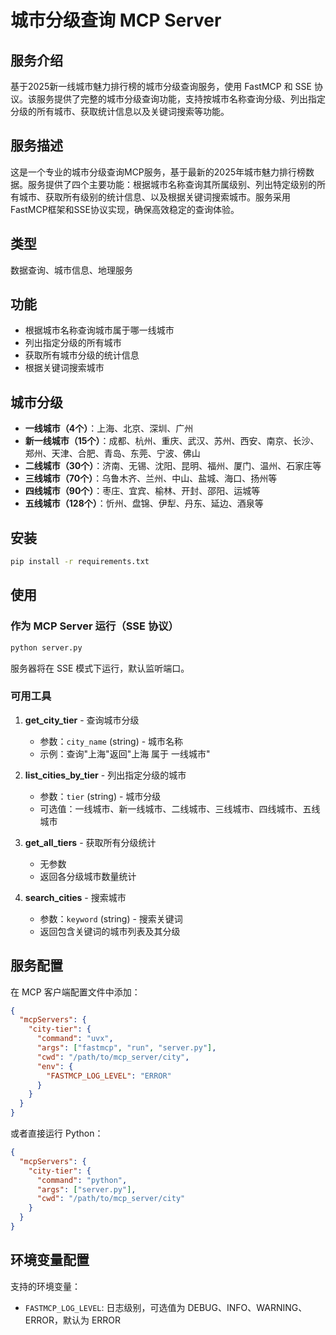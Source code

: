 # 城市分级查询 MCP Server

## 服务介绍

基于2025新一线城市魅力排行榜的城市分级查询服务，使用 FastMCP 和 SSE 协议。该服务提供了完整的城市分级查询功能，支持按城市名称查询分级、列出指定分级的所有城市、获取统计信息以及关键词搜索等功能。

## 服务描述

这是一个专业的城市分级查询MCP服务，基于最新的2025年城市魅力排行榜数据。服务提供了四个主要功能：根据城市名称查询其所属级别、列出特定级别的所有城市、获取所有级别的统计信息、以及根据关键词搜索城市。服务采用FastMCP框架和SSE协议实现，确保高效稳定的查询体验。

## 类型

数据查询、城市信息、地理服务

## 功能

- 根据城市名称查询城市属于哪一线城市
- 列出指定分级的所有城市
- 获取所有城市分级的统计信息
- 根据关键词搜索城市

## 城市分级

- **一线城市（4个）**：上海、北京、深圳、广州
- **新一线城市（15个）**：成都、杭州、重庆、武汉、苏州、西安、南京、长沙、郑州、天津、合肥、青岛、东莞、宁波、佛山
- **二线城市（30个）**：济南、无锡、沈阳、昆明、福州、厦门、温州、石家庄等
- **三线城市（70个）**：乌鲁木齐、兰州、中山、盐城、海口、扬州等
- **四线城市（90个）**：枣庄、宜宾、榆林、开封、邵阳、运城等
- **五线城市（128个）**：忻州、盘锦、伊犁、丹东、延边、酒泉等

## 安装

```bash
pip install -r requirements.txt
```

## 使用

### 作为 MCP Server 运行（SSE 协议）

```bash
python server.py
```

服务器将在 SSE 模式下运行，默认监听端口。

### 可用工具

1. **get_city_tier** - 查询城市分级
   - 参数：`city_name` (string) - 城市名称
   - 示例：查询"上海"返回"上海 属于 一线城市"

2. **list_cities_by_tier** - 列出指定分级的城市
   - 参数：`tier` (string) - 城市分级
   - 可选值：一线城市、新一线城市、二线城市、三线城市、四线城市、五线城市

3. **get_all_tiers** - 获取所有分级统计
   - 无参数
   - 返回各分级城市数量统计

4. **search_cities** - 搜索城市
   - 参数：`keyword` (string) - 搜索关键词
   - 返回包含关键词的城市列表及其分级

## 服务配置

在 MCP 客户端配置文件中添加：

```json
{
  "mcpServers": {
    "city-tier": {
      "command": "uvx",
      "args": ["fastmcp", "run", "server.py"],
      "cwd": "/path/to/mcp_server/city",
      "env": {
        "FASTMCP_LOG_LEVEL": "ERROR"
      }
    }
  }
}
```

或者直接运行 Python：

```json
{
  "mcpServers": {
    "city-tier": {
      "command": "python",
      "args": ["server.py"],
      "cwd": "/path/to/mcp_server/city"
    }
  }
}
```

## 环境变量配置

支持的环境变量：

- `FASTMCP_LOG_LEVEL`: 日志级别，可选值为 DEBUG、INFO、WARNING、ERROR，默认为 ERROR